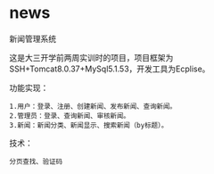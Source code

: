 # news
新闻管理系统

这是大三开学前两周实训时的项目，项目框架为SSH+Tomcat8.0.37+MySql5.1.53，开发工具为Ecplise。

功能实现：
	
	1.用户：登录、注册、创建新闻、发布新闻、查询新闻。
	2.管理员：登录、查询新闻、审核新闻。
	3.新闻：新闻分类、新闻显示、搜索新闻（by标题）。

技术：

	分页查找、验证码
